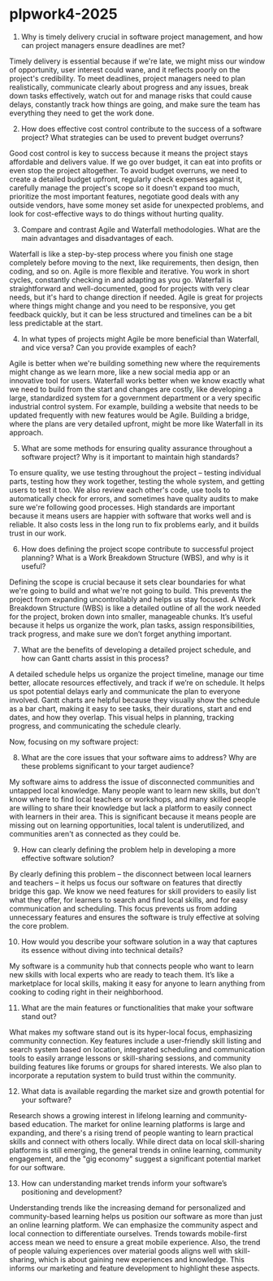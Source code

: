 # plpwork4-2025
1. Why is timely delivery crucial in software project management, and how can project managers ensure deadlines are met?

Timely delivery is essential because if we're late, we might miss our window of opportunity, user interest could wane, and it reflects poorly on the project's credibility. To meet deadlines, project managers need to plan realistically, communicate clearly about progress and any issues, break down tasks effectively, watch out for and manage risks that could cause delays, constantly track how things are going, and make sure the team has everything they need to get the work done.

2. How does effective cost control contribute to the success of a software project? What strategies can be used to prevent budget overruns?

Good cost control is key to success because it means the project stays affordable and delivers value. If we go over budget, it can eat into profits or even stop the project altogether. To avoid budget overruns, we need to create a detailed budget upfront, regularly check expenses against it, carefully manage the project's scope so it doesn't expand too much, prioritize the most important features, negotiate good deals with any outside vendors, have some money set aside for unexpected problems, and look for cost-effective ways to do things without hurting quality.

3. Compare and contrast Agile and Waterfall methodologies. What are the main advantages and disadvantages of each.

Waterfall is like a step-by-step process where you finish one stage completely before moving to the next, like requirements, then design, then coding, and so on. Agile is more flexible and iterative. You work in short cycles, constantly checking in and adapting as you go. Waterfall is straightforward and well-documented, good for projects with very clear needs, but it's hard to change direction if needed. Agile is great for projects where things might change and you need to be responsive, you get feedback quickly, but it can be less structured and timelines can be a bit less predictable at the start.

4. In what types of projects might Agile be more beneficial than Waterfall, and vice versa? Can you provide examples of each?

Agile is better when we're building something new where the requirements might change as we learn more, like a new social media app or an innovative tool for users. Waterfall works better when we know exactly what we need to build from the start and changes are costly, like developing a large, standardized system for a government department or a very specific industrial control system. For example, building a website that needs to be updated frequently with new features would be Agile. Building a bridge, where the plans are very detailed upfront, might be more like Waterfall in its approach.

5. What are some methods for ensuring quality assurance throughout a software project? Why is it important to maintain high standards?

To ensure quality, we use testing throughout the project – testing individual parts, testing how they work together, testing the whole system, and getting users to test it too. We also review each other's code, use tools to automatically check for errors, and sometimes have quality audits to make sure we're following good processes. High standards are important because it means users are happier with software that works well and is reliable. It also costs less in the long run to fix problems early, and it builds trust in our work.

6. How does defining the project scope contribute to successful project planning? What is a Work Breakdown Structure (WBS), and why is it useful?

Defining the scope is crucial because it sets clear boundaries for what we're going to build and what we're not going to build. This prevents the project from expanding uncontrollably and helps us stay focused. A Work Breakdown Structure (WBS) is like a detailed outline of all the work needed for the project, broken down into smaller, manageable chunks. It’s useful because it helps us organize the work, plan tasks, assign responsibilities, track progress, and make sure we don’t forget anything important.

7. What are the benefits of developing a detailed project schedule, and how can Gantt charts assist in this process?

A detailed schedule helps us organize the project timeline, manage our time better, allocate resources effectively, and track if we’re on schedule. It helps us spot potential delays early and communicate the plan to everyone involved. Gantt charts are helpful because they visually show the schedule as a bar chart, making it easy to see tasks, their durations, start and end dates, and how they overlap. This visual helps in planning, tracking progress, and communicating the schedule clearly.

Now, focusing on my software project:

8. What are the core issues that your software aims to address? Why are these problems significant to your target audience?

My software aims to address the issue of disconnected communities and untapped local knowledge. Many people want to learn new skills, but don't know where to find local teachers or workshops, and many skilled people are willing to share their knowledge but lack a platform to easily connect with learners in their area. This is significant because it means people are missing out on learning opportunities, local talent is underutilized, and communities aren't as connected as they could be.

9. How can clearly defining the problem help in developing a more effective software solution?

By clearly defining this problem – the disconnect between local learners and teachers – it helps us focus our software on features that directly bridge this gap. We know we need features for skill providers to easily list what they offer, for learners to search and find local skills, and for easy communication and scheduling. This focus prevents us from adding unnecessary features and ensures the software is truly effective at solving the core problem.

10. How would you describe your software solution in a way that captures its essence without diving into technical details?

My software is a community hub that connects people who want to learn new skills with local experts who are ready to teach them. It’s like a marketplace for local skills, making it easy for anyone to learn anything from cooking to coding right in their neighborhood.

11. What are the main features or functionalities that make your software stand out?

What makes my software stand out is its hyper-local focus, emphasizing community connection. Key features include a user-friendly skill listing and search system based on location, integrated scheduling and communication tools to easily arrange lessons or skill-sharing sessions, and community building features like forums or groups for shared interests. We also plan to incorporate a reputation system to build trust within the community.

12. What data is available regarding the market size and growth potential for your software?

Research shows a growing interest in lifelong learning and community-based education. The market for online learning platforms is large and expanding, and there's a rising trend of people wanting to learn practical skills and connect with others locally. While direct data on local skill-sharing platforms is still emerging, the general trends in online learning, community engagement, and the "gig economy" suggest a significant potential market for our software.

13. How can understanding market trends inform your software’s positioning and development?

Understanding trends like the increasing demand for personalized and community-based learning helps us position our software as more than just an online learning platform. We can emphasize the community aspect and local connection to differentiate ourselves. Trends towards mobile-first access mean we need to ensure a great mobile experience. Also, the trend of people valuing experiences over material goods aligns well with skill-sharing, which is about gaining new experiences and knowledge. This informs our marketing and feature development to highlight these aspects.
